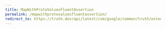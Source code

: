 ```yaml
---
title: MapWithProtoValuesFluentAssertion
permalink: /mapwithprotovaluesfluentassertion/
redirect_to: https://truth.dev/api/latest/com/google/common/truth/extensions/proto/MapWithProtoValuesFluentAssertion.html
---
```


